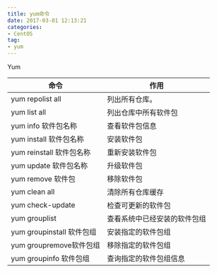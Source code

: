 ```yaml
---
title: yum命令
date: 2017-03-01 12:13:21
categories:
- CentOS
tag:
- yum
---
```


<!--more-->

Yum

| 命令                    | 作用             |
| --------------------- | -------------- |
| yum repolist all      | 列出所有仓库。        |
| yum list all          | 列出仓库中所有软件包     |
| yum info 软件包名称        | 查看软件包信息        |
| yum install 软件包名称     | 安装软件包          |
| yum reinstall 软件包名称   | 重新安装软件包        |
| yum update 软件包名称      | 升级软件包          |
| yum remove 软件包        | 移除软件包          |
| yum clean all         | 清除所有仓库缓存       |
| yum check-update      | 检查可更新的软件包      |
| yum grouplist         | 查看系统中已经安装的软件包组 |
| yum groupinstall 软件包组 | 安装指定的软件包组      |
| yum groupremove软件包组   | 移除指定的软件包组      |
| yum groupinfo 软件包组    | 查询指定的软件包组信息    |

